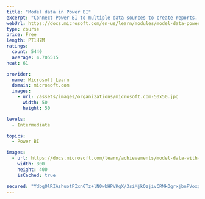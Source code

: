 ```yaml
---
title: "Model data in Power BI"
excerpt: "Connect Power BI to multiple data sources to create reports. Define the relationship between your data sources."
webUrl: https://docs.microsoft.com/en-us/learn/modules/model-data-power-bi/
type: course
price: Free
length: PT1H7M
ratings:
  count: 5440
  average: 4.705515
heat: 61

provider:
  name: Microsoft Learn
  domain: microsoft.com
  images:
    - url: /assets/images/organizations/microsoft.com-50x50.jpg
      width: 50
      height: 50

levels:
  - Intermediate

topics:
  - Power BI

images:
  - url: https://docs.microsoft.com/learn/achievements/model-data-with-power-bi-desktop-social.png
    width: 800
    height: 400
    isCached: true

secured: "YdbgOlRIAshuotPIxn6Tz+lN0wbHPVKgX/3siMjkOzjivCRMkOgrxjbnPVoxgKHG50RTkVKdrb9i5E1VZuBR8iRJqKRY3PO/fXrGDRJzKZMIwjsJRDIjdt+PxhtSyuQpp+6HMibUUAIYdo5BQF0V4JpAToCFz3tBnh7Ejin0W3XbOIQq6wlVs4mSQkjve07Z8WkmXuCm2hqNw/C48aFKwlp4Jhi92cvW2pIuDVDIHnnyYXgxuIcthm3j38py04P/r22RrhyIpq/Tj1l7PSG5c9LvuxhEVwfMOGjHsS3p1sTpjiK0VDNoGFfkrpQBdAhKgV5E8o98J+CvhOB4xCeeq6q8O/uhoHpb7SIvtS3FOECZfMNArgcFZcs6/29knfE1fI55n2Sj3B1bM3A/9XgEkTzOHdMBjiPVb9XH+ZdWLYI=;mP7aiqCBB3BI7/SfljlUCw=="
---
```


